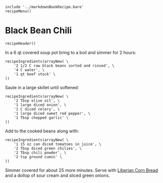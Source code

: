 ~~~ markdown-script
include '../markdownBookRecipe.bare'
recipeMenu()
~~~

# Black Bean Chili

~~~ markdown-script
recipeHeader()
~~~

In a 6 qt covered soup pot bring to a boil and simmer for 2 hours:

~~~ markdown-script
recipeIngredients(arrayNew( \
    '2 1/2 C raw black beans sorted and rinsed', \
    '4 C water', \
    '1 qt beef stock' \
))
~~~

Saute in a large skillet until softened:

~~~ markdown-script
recipeIngredients(arrayNew( \
    '2 Tbsp olive oil', \
    '1 large diced onion', \
    '1 C diced celery', \
    '1 large diced sweet red pepper', \
    '1 Tbsp chopped garlic' \
))
~~~

Add to the cooked beans along with:

~~~ markdown-script
recipeIngredients(arrayNew( \
    '1 15 oz can diced tomatoes in juice', \
    '2 Tbsp diced green chilies', \
    '2 Tbsp chili powder', \
    '2 tsp ground cumin' \
))
~~~

Simmer covered for about 25 more minutes. Serve with
[Liberian Corn Bread](#url=AfricanCornbread.md&var.vCategory='Breads')
and a dollop of sour cream and sliced green onions.
